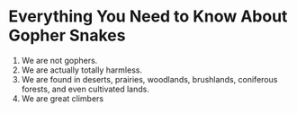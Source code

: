 # Everything You Need to Know About Gopher Snakes

1. We are not gophers.
2. We are actually totally harmless. 
3. We are found in deserts, prairies, woodlands, brushlands, coniferous forests, and even cultivated lands. 
4. We are great climbers



